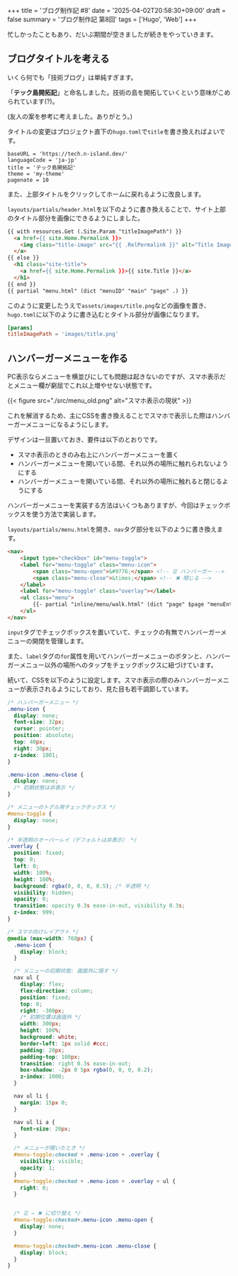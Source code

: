 +++
title = 'ブログ制作記 #8'
date = '2025-04-02T20:58:30+09:00'
draft = false
summary = 'ブログ制作記 第8回'
tags = ['Hugo', 'Web']
+++

忙しかったこともあり、だいぶ期間が空きましたが続きをやっていきます。

## ブログタイトルを考える
いくら何でも「技術ブログ」は単純すぎます。

「**テック島開拓記**」と命名しました。技術の島を開拓していくという意味がこめられています(?)。

(友人の案を参考に考えました。ありがとう。)

タイトルの変更はプロジェクト直下の`hugo.toml`で`title`を書き換えればよいです。

```text {{name="hugo.toml"}}
baseURL = 'https://tech.n-island.dev/'
languageCode = 'ja-jp'
title = 'テック島開拓記'
theme = 'my-theme'
pagenate = 10
```

また、上部タイトルをクリックしてホームに戻れるように改良します。

`layouts/partials/header.html`を以下のように書き換えることで、サイト上部のタイトル部分を画像にできるようにしました。

```html {name="layouts/partials/header.html"}
{{ with resources.Get (.Site.Param "titleImagePath") }}
  <a href={{ site.Home.Permalink }}>
    <img class="title-image" src="{{ .RelPermalink }}" alt="Title Image">
  </a>
{{ else }}
  <h1 class="site-title">
    <a href={{ site.Home.Permalink }}>{{ site.Title }}</a>
  </h1>
{{ end }}
{{ partial "menu.html" (dict "menuID" "main" "page" .) }}
```

このように変更したうえで`assets/images/title.png`などの画像を置き、`hugo.toml`に以下のように書き込むとタイトル部分が画像になります。
```toml {name="hugo.toml"}
[params]
titleImagePath = 'images/title.png'
```

## ハンバーガーメニューを作る
PC表示ならメニューを横並びにしても問題は起きないのですが、スマホ表示だとメニュー欄が窮屈でこれ以上増やせない状態です。

{{< figure src="./src/menu_old.png" alt="スマホ表示の現状" >}}

これを解消するため、主にCSSを書き換えることでスマホで表示した際はハンバーガーメニューになるようにします。

デザインは一旦置いておき、要件は以下のとおりです。

- スマホ表示のときのみ右上にハンバーガーメニューを置く
- ハンバーガーメニューを開いている間、それ以外の場所に触れられないようにする
- ハンバーガーメニューを開いている間、それ以外の場所に触れると閉じるようにする

ハンバーガーメニューを実装する方法はいくつもありますが、今回はチェックボックスを使う方法で実装します。

`layouts/partials/menu.html`を開き、`nav`タグ部分を以下のように書き換えます。

```html {name="layouts/partials/menu.html"}
<nav>
    <input type="checkbox" id="menu-toggle">
    <label for="menu-toggle" class="menu-icon">
        <span class="menu-open">&#9776;</span> <!-- ☰ ハンバーガー -->
        <span class="menu-close">&times;</span> <!-- ✖ 閉じる -->
    </label>
    <label for="menu-toggle" class="overlay"></label>
    <ul class="menu">
        {{- partial "inline/menu/walk.html" (dict "page" $page "menuEntries" .) }}
    </ul>
</nav>
```

`input`タグでチェックボックスを置いていて、チェックの有無でハンバーガーメニューの開閉を管理します。

また、`label`タグの`for`属性を用いてハンバーガーメニューのボタンと、ハンバーガーメニュー以外の場所へのタップをチェックボックスに紐づけています。

続いて、CSSを以下のように設定します。スマホ表示の際のみハンバーガーメニューが表示されるようにしており、見た目も若干調節しています。

```css {name="assets/css/main.css"}
/* ハンバーガーメニュー */
.menu-icon {
  display: none;
  font-size: 32px;
  cursor: pointer;
  position: absolute;
  top: 40px;
  right: 30px;
  z-index: 1001;
}

.menu-icon .menu-close {
  display: none;
  /* 初期状態は非表示 */
}

/* メニューのトグル用チェックボックス */
#menu-toggle {
  display: none;
}

/* 半透明のオーバーレイ（デフォルトは非表示） */
.overlay {
  position: fixed;
  top: 0;
  left: 0;
  width: 100%;
  height: 100%;
  background: rgba(0, 0, 0, 0.5); /* 半透明 */
  visibility: hidden;
  opacity: 0;
  transition: opacity 0.3s ease-in-out, visibility 0.3s;
  z-index: 999;
}

/* スマホ向けレイアウト */
@media (max-width: 768px) {
  .menu-icon {
    display: block;
  }

  /* メニューの初期状態: 画面外に隠す */
  nav ul {
    display: flex;
    flex-direction: column;
    position: fixed;
    top: 0;
    right: -300px;
    /* 初期位置は画面外 */
    width: 300px;
    height: 100%;
    background: white;
    border-left: 1px solid #ccc;
    padding: 20px;
    padding-top: 100px;
    transition: right 0.3s ease-in-out;
    box-shadow: -2px 0 5px rgba(0, 0, 0, 0.2);
    z-index: 1000;
  }

  nav ul li {
    margin: 15px 0;
  }

  nav ul li a {
    font-size: 20px;
  }

  /* メニューが開いたとき */
  #menu-toggle:checked + .menu-icon + .overlay {
    visibility: visible;
    opacity: 1;
  }
  #menu-toggle:checked + .menu-icon + .overlay + ul {
    right: 0;
  }


  /* ☰ → ✖ に切り替え */
  #menu-toggle:checked+.menu-icon .menu-open {
    display: none;
  }

  #menu-toggle:checked+.menu-icon .menu-close {
    display: block;
  }
}
```
